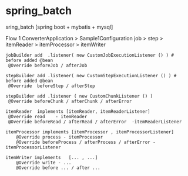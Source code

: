# spring_batch
sring_batch [spring boot + mybatis + mysql]


Flow 1
ConverterApplication > Sample1Configuration
	  job > step > itemReader > itemProcessor >  itemWriter
	
		
	jobBuilder add  .listener( new CustomJobExecutionListener () ) # before added @bean
	 @Override beforeJob / afterJob
	 
	stepBuilder add .listener( new CustomStepExecutionListener () ) # before added @bean
	 @Override	beforeStep / afterStep
	
	stepBuilder add .listener ( new CustomChunkListener () )
	 @Override beforeChunk / afterChunk / afterError
	 
	itemReader  implements [itemReader, itemReaderListener]
	 @Override read    - itemReader
	 @Override beforeRead / afterRead / afterError  -itemReaderListener
	 
	itemProcessor implements [itemProcessor , itemProcessorListener]
		@Override process - itemProcessor
		@Override beforeProcess / afterProcess / afterError - itemProcessorListener
		
	itemWriter implements 	[... , ...]
		@Override write - ...
		@Override before ... / after ...
	
	
	